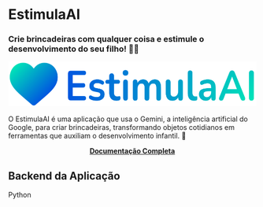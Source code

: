 # EstimulaAI

### Crie brincadeiras com qualquer coisa e estimule o desenvolvimento do seu filho! 🌈💙

<img src="../flutter_app/assets/images/image.png"><figcaption></figcaption>

O EstimulaAI é uma aplicação que usa o Gemini, a inteligência artificial do Google, para criar brincadeiras, transformando objetos cotidianos em ferramentas que auxiliam o desenvolvimento infantil. 🧠

<p align="center">
  <b>
    <a href="https://adspacheco.gitbook.io/estimulaai/">Documentação Completa</a>
  </b>
</p>

## Backend da Aplicação

Python